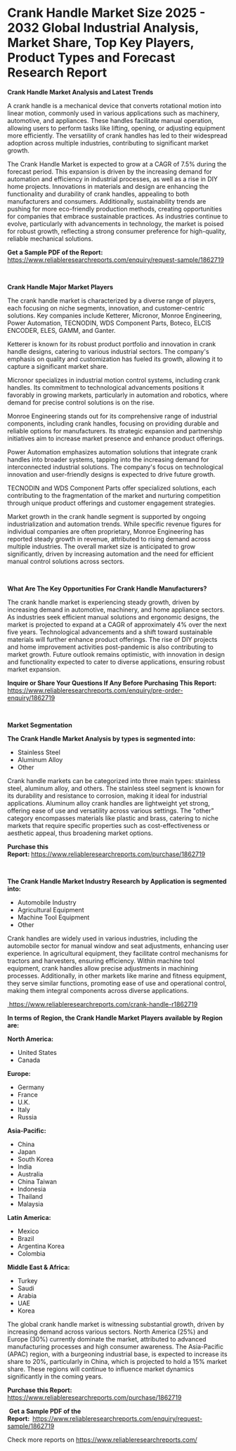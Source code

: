 <p><h1>Crank Handle Market Size 2025 - 2032 Global Industrial Analysis, Market Share, Top Key Players, Product Types and Forecast Research Report</h1></p><p><strong>Crank Handle Market Analysis and Latest Trends</strong></p>
<p><p>A crank handle is a mechanical device that converts rotational motion into linear motion, commonly used in various applications such as machinery, automotive, and appliances. These handles facilitate manual operation, allowing users to perform tasks like lifting, opening, or adjusting equipment more efficiently. The versatility of crank handles has led to their widespread adoption across multiple industries, contributing to significant market growth.</p><p>The Crank Handle Market is expected to grow at a CAGR of 7.5% during the forecast period. This expansion is driven by the increasing demand for automation and efficiency in industrial processes, as well as a rise in DIY home projects. Innovations in materials and design are enhancing the functionality and durability of crank handles, appealing to both manufacturers and consumers. Additionally, sustainability trends are pushing for more eco-friendly production methods, creating opportunities for companies that embrace sustainable practices. As industries continue to evolve, particularly with advancements in technology, the market is poised for robust growth, reflecting a strong consumer preference for high-quality, reliable mechanical solutions.</p></p>
<p><strong>Get a Sample PDF of the Report:&nbsp;</strong> <a href="https://www.reliableresearchreports.com/enquiry/request-sample/1862719?utm_campaign=3086&utm_medium=2&utm_source=Github&utm_content=ia&utm_term=08042025&utm_id=crank-handle">https://www.reliableresearchreports.com/enquiry/request-sample/1862719</a></p>
<p>&nbsp;</p>
<p><strong>Crank Handle Major Market Players</strong></p>
<p><p>The crank handle market is characterized by a diverse range of players, each focusing on niche segments, innovation, and customer-centric solutions. Key companies include Ketterer, Micronor, Monroe Engineering, Power Automation, TECNODIN, WDS Component Parts, Boteco, ELCIS ENCODER, ELES, GAMM, and Ganter.</p><p>Ketterer is known for its robust product portfolio and innovation in crank handle designs, catering to various industrial sectors. The company's emphasis on quality and customization has fueled its growth, allowing it to capture a significant market share.</p><p>Micronor specializes in industrial motion control systems, including crank handles. Its commitment to technological advancements positions it favorably in growing markets, particularly in automation and robotics, where demand for precise control solutions is on the rise.</p><p>Monroe Engineering stands out for its comprehensive range of industrial components, including crank handles, focusing on providing durable and reliable options for manufacturers. Its strategic expansion and partnership initiatives aim to increase market presence and enhance product offerings.</p><p>Power Automation emphasizes automation solutions that integrate crank handles into broader systems, tapping into the increasing demand for interconnected industrial solutions. The company's focus on technological innovation and user-friendly designs is expected to drive future growth.</p><p>TECNODIN and WDS Component Parts offer specialized solutions, each contributing to the fragmentation of the market and nurturing competition through unique product offerings and customer engagement strategies.</p><p>Market growth in the crank handle segment is supported by ongoing industrialization and automation trends. While specific revenue figures for individual companies are often proprietary, Monroe Engineering has reported steady growth in revenue, attributed to rising demand across multiple industries. The overall market size is anticipated to grow significantly, driven by increasing automation and the need for efficient manual control solutions across sectors.</p></p>
<p>&nbsp;</p>
<p><strong>What Are The Key Opportunities For Crank Handle Manufacturers?</strong></p>
<p><p>The crank handle market is experiencing steady growth, driven by increasing demand in automotive, machinery, and home appliance sectors. As industries seek efficient manual solutions and ergonomic designs, the market is projected to expand at a CAGR of approximately 4% over the next five years. Technological advancements and a shift toward sustainable materials will further enhance product offerings. The rise of DIY projects and home improvement activities post-pandemic is also contributing to market growth. Future outlook remains optimistic, with innovation in design and functionality expected to cater to diverse applications, ensuring robust market expansion.</p></p>
<p><strong>Inquire or Share Your Questions If Any Before Purchasing This Report:</strong> <a href="https://www.reliableresearchreports.com/enquiry/pre-order-enquiry/1862719?utm_campaign=3086&utm_medium=2&utm_source=Github&utm_content=ia&utm_term=08042025&utm_id=crank-handle">https://www.reliableresearchreports.com/enquiry/pre-order-enquiry/1862719</a></p>
<p>&nbsp;</p>
<p><strong>Market Segmentation</strong></p>
<p><strong>The Crank Handle Market Analysis by types is segmented into:</strong></p>
<p><ul><li>Stainless Steel</li><li>Aluminum Alloy</li><li>Other</li></ul></p>
<p><p>Crank handle markets can be categorized into three main types: stainless steel, aluminum alloy, and others. The stainless steel segment is known for its durability and resistance to corrosion, making it ideal for industrial applications. Aluminum alloy crank handles are lightweight yet strong, offering ease of use and versatility across various settings. The "other" category encompasses materials like plastic and brass, catering to niche markets that require specific properties such as cost-effectiveness or aesthetic appeal, thus broadening market options.</p></p>
<p><strong>Purchase this Report:&nbsp;</strong><a href="https://www.reliableresearchreports.com/purchase/1862719?utm_campaign=3086&utm_medium=2&utm_source=Github&utm_content=ia&utm_term=08042025&utm_id=crank-handle">https://www.reliableresearchreports.com/purchase/1862719</a></p>
<p>&nbsp;</p>
<p><strong>The Crank Handle Market Industry Research by Application is segmented into:</strong></p>
<p><ul><li>Automobile Industry</li><li>Agricultural Equipment</li><li>Machine Tool Equipment</li><li>Other</li></ul></p>
<p><p>Crank handles are widely used in various industries, including the automobile sector for manual window and seat adjustments, enhancing user experience. In agricultural equipment, they facilitate control mechanisms for tractors and harvesters, ensuring efficiency. Within machine tool equipment, crank handles allow precise adjustments in machining processes. Additionally, in other markets like marine and fitness equipment, they serve similar functions, promoting ease of use and operational control, making them integral components across diverse applications.</p></p>
<p><a href="https://www.reliableresearchreports.com/crank-handle-r1862719?utm_campaign=3086&utm_medium=2&utm_source=Github&utm_content=ia&utm_term=08042025&utm_id=crank-handle">&nbsp;https://www.reliableresearchreports.com/crank-handle-r1862719</a></p>
<p><strong>In terms of Region, the Crank Handle Market Players available by Region are:</strong></p>
<p>
    <p> <strong> North America: </strong>
        <ul>
            <li>United States</li>
            <li>Canada</li>
        </ul>
        </p> 
    <p> <strong> Europe: </strong>
        <ul>
            <li>Germany</li>
            <li>France</li>
            <li>U.K.</li>
            <li>Italy</li>
            <li>Russia</li>
        </ul>
        </p> 
    <p> <strong> Asia-Pacific: </strong>
        <ul>
            <li>China</li>
            <li>Japan</li>
            <li>South Korea</li>
            <li>India</li>
            <li>Australia</li>
            <li>China Taiwan</li>
            <li>Indonesia</li>
            <li>Thailand</li>
            <li>Malaysia</li>
        </ul>
        </p> 
    <p> <strong> Latin America: </strong>
        <ul>
            <li>Mexico</li>
            <li>Brazil</li>
            <li>Argentina Korea</li>
            <li>Colombia</li>
        </ul>
        </p> 
    <p> <strong> Middle East & Africa: </strong>
        <ul>
            <li>Turkey</li>
            <li>Saudi</li>
            <li>Arabia</li>
            <li>UAE</li>
            <li>Korea</li>
        </ul>
    </p>
    </p>
<p><p>The global crank handle market is witnessing substantial growth, driven by increasing demand across various sectors. North America (25%) and Europe (30%) currently dominate the market, attributed to advanced manufacturing processes and high consumer awareness. The Asia-Pacific (APAC) region, with a burgeoning industrial base, is expected to increase its share to 20%, particularly in China, which is projected to hold a 15% market share. These regions will continue to influence market dynamics significantly in the coming years.</p></p>
<p><strong>Purchase this Report: </strong><a href="https://www.reliableresearchreports.com/purchase/1862719?utm_campaign=3086&utm_medium=2&utm_source=Github&utm_content=ia&utm_term=08042025&utm_id=crank-handle">https://www.reliableresearchreports.com/purchase/1862719</a></p>
<p>&nbsp;<strong>Get a Sample PDF of the Report:&nbsp;&nbsp;</strong><a href="https://www.reliableresearchreports.com/enquiry/request-sample/1862719?utm_campaign=3086&utm_medium=2&utm_source=Github&utm_content=ia&utm_term=08042025&utm_id=crank-handle">https://www.reliableresearchreports.com/enquiry/request-sample/1862719</a></p>
<p><strong></strong></p>
<p>Check more reports on <a href="https://www.reliableresearchreports.com/?utm_campaign=3086&utm_medium=2&utm_source=Github&utm_content=ia&utm_term=08042025&utm_id=crank-handle">https://www.reliableresearchreports.com/</a></p>